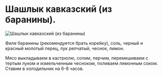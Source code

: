 # Шашлык кавказский (из баранины).
![Шашлык кавказский (из баранины)](/images/Kulinar/Second/shashlik_iz_baranini.jpg 'Шашлык кавказский (из баранины)')

Филе баранины (рекомендуется брать корейку), соль, черный и красный молотый перец, лук репчатый, чеснок, лимон.

Мясо выкладываем в кастрюлю, солим, перчим, перемешиваем с тертым луком и измельченным чесноком, поливаем лимонным соком. Ставим в холодильник на 6-8 часов.
